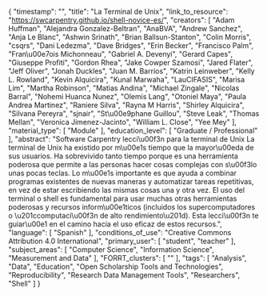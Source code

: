 {
    "timestamp": "",
    "title": "La Terminal de Unix",
    "link_to_resource": "https://swcarpentry.github.io/shell-novice-es/",
    "creators": [
        "Adam Huffman",
        "Alejandra Gonzalez-Beltran",
        "AnaBVA",
        "Andrew Sanchez",
        "Anja Le Blanc",
        "Ashwin Srinath",
        "Brian Ballsun-Stanton",
        "Colin Morris",
        "csqrs",
        "Dani Ledezma",
        "Dave Bridges",
        "Erin Becker",
        "Francisco Palm",
        "Fran\u00e7ois Michonneau",
        "Gabriel A. Devenyi",
        "Gerard Capes",
        "Giuseppe Profiti",
        "Gordon Rhea",
        "Jake Cowper Szamosi",
        "Jared Flater",
        "Jeff Oliver",
        "Jonah Duckles",
        "Juan M. Barrios",
        "Katrin Leinweber",
        "Kelly L. Rowland",
        "Kevin Alquicira",
        "Kunal Marwaha",
        "LauCIFASIS",
        "Marisa Lim",
        "Martha Robinson",
        "Matias Andina",
        "Michael Zingale",
        "Nicolas Barral",
        "Nohemi Huanca Nunez",
        "Olemis Lang",
        "Otoniel Maya",
        "Paula Andrea Martinez",
        "Raniere Silva",
        "Rayna M Harris",
        "Shirley Alquicira",
        "Silvana Pereyra",
        "sjnair",
        "St\u00e9phane Guillou",
        "Steve Leak",
        "Thomas Mellan",
        "Veronica Jimenez-Jacinto",
        "William L. Close",
        "Yee Mey"
    ],
    "material_type": [
        "Module"
    ],
    "education_level": [
        "Graduate / Professional"
    ],
    "abstract": "Software Carpentry lecci\u00f3n para la terminal de Unix La terminal de Unix ha existido por m\u00e1s tiempo que la mayor\u00eda de sus usuarios. Ha sobrevivido tanto tiempo porque es una herramienta poderosa que permite a las personas hacer cosas complejas con s\u00f3lo unas pocas teclas. Lo m\u00e1s importante es que ayuda a combinar programas existentes de nuevas maneras y automatizar tareas repetitivas, en vez de estar escribiendo las mismas cosas una y otra vez. El uso del terminal o shell es fundamental para usar muchas otras herramientas poderosas y recursos inform\u00e1ticos (incluidos los supercomputadores o \u201ccomputaci\u00f3n de alto rendimiento\u201d). Esta lecci\u00f3n te guiar\u00e1 en el camino hacia el uso eficaz de estos recursos.",
    "language": [
        "Spanish"
    ],
    "conditions_of_use": "Creative Commons Attribution 4.0 International",
    "primary_user": [
        "student",
        "teacher"
    ],
    "subject_areas": [
        "Computer Science",
        "Information Science",
        "Measurement and Data"
    ],
    "FORRT_clusters": [
        ""
    ],
    "tags": [
        "Analysis",
        "Data",
        "Education",
        "Open Scholarship Tools and Technologies",
        "Reproducibility",
        "Research Data Management Tools",
        "Researchers",
        "Shell"
    ]
}